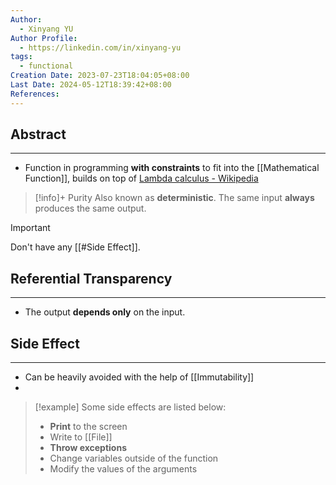 ```yaml
---
Author:
  - Xinyang YU
Author Profile:
  - https://linkedin.com/in/xinyang-yu
tags:
  - functional
Creation Date: 2023-07-23T18:04:05+08:00
Last Date: 2024-05-12T18:39:42+08:00
References: 
---
```

## Abstract
---
- Function in programming **with constraints** to fit into the [[Mathematical Function]], builds on top of [Lambda calculus - Wikipedia](https://en.wikipedia.org/wiki/Lambda_calculus)


>[!info]+ Purity
> Also known as **deterministic**. The same input **always** produces the same output.

>[!important]
> Don't have any [[#Side Effect]].
## Referential Transparency
---
- The output **depends only** on the input.

## Side Effect
---
- Can be heavily avoided with the help of [[Immutability]]
- 
>[!example]
> Some side effects are listed below:
> 
> - **Print** to the screen
> - Write to [[File]]
> - **Throw exceptions**
> - Change variables outside of the function
> - Modify the values of the arguments
